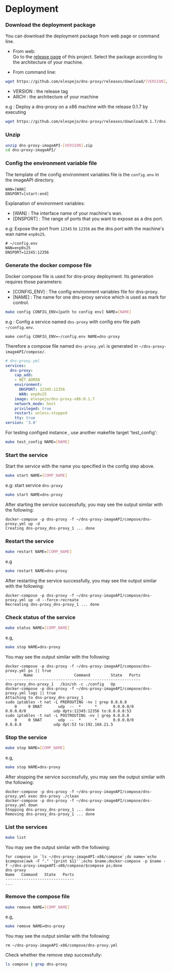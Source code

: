 # Deployment

### Download the deployment package
    
You can download the deployment package from web page or command line.

* From web:  
Go to the [release page](https://github.com/elespejo/dns-proxy/releases) of this project. Select the package according to the architecture of your machine.

* From command line:  
```bash
wget https://github.com/elespejo/dns-proxy/releases/download/[VERSION]/dns-proxy-imageAPI-[VERSION].zip
```
  * VERSION : the release tag  
  * ARCH : the architecture of your machine 

  e.g : Deploy a dns-proxy on a x86 machine with the release 0.1.7 by executing
  ```bash
  wget https://github.com/elespejo/dns-proxy/releases/download/0.1.7/dns-proxy-x86-0.1.7.zip
  ```

### Unzip

```bash
unzip dns-proxy-imageAPI-[VERSION].zip
cd dns-proxy-imageAPI/
```

### Config the environment variable file

The template of the config environment variables file is the `config.env` in the imageAPI directory.
```env
WAN=[WAN]
DNSPORT=[start:end]
```
Explanation of environment variables:
* [WAN] : The interface name of your machine's wan.
* [DNSPORT] : The range of ports that you want to expose as a dns port.

e.g: Expose the port from `12345` to `12356` as the dns port with the machine's wan name `enp0s25`.
```env
# ~/config.env
WAN=enp0s25
DNSPORT=12345:12356
```

### Generate the docker compose file

Docker compose file is used for dns-proxy deployment. Its generation requires those parameters:
* [CONFIG_ENV] : The config environment variables file for dns-proxy.
* [NAME] : The name for one dns-proxy service which is used as mark for control.

```bash
make config CONFIG_ENV=[path to config env] NAME=[NAME]
```

e.g : Config a service named `dns-proxy` with config env file path `~/config.env`.
```
make config CONFIG_ENV=~/config.env NAME=dns-proxy
```
Therefore a compose file named `dns-proxy.yml` is generated in `~/dns-proxy-imageAPI/compose/`.
```yaml
# dns-proxy.yml
services:
  dns-proxy:
    cap_add:
    - NET_ADMIN
    environment:
      DNSPORT: 12345:12356
      WAN: enp0s25
    image: elespejo/dns-proxy-x86:0.1.7
    network_mode: host
    privileged: true
    restart: unless-stopped
    tty: true
version: '3.0'
```
For testing configed instance , use another makefile target 'test_config':
```bash
make test_config NAME=[NAME]
```

### Start the service
Start the service with the name you specified in the config step above.
```bash 
make start NAME=[COMP_NAME]
```
e.g: start service `dns-proxy`
```bash
make start NAME=dns-proxy
```
After starting the service successfully, you may see the output similar with the following: 
```
docker-compose -p dns-proxy -f ~/dns-proxy-imageAPI/compose/dns-proxy.yml up -d
Creating dns-proxy_dns-proxy_1 ... done
```

### Restart the service
```bash
make restart NAME=[COMP_NAME]
```
e.g
```bash
make restart NAME=dns-proxy
```
After restarting the service successfully, you may see the output similar with the following:
```
docker-compose -p dns-proxy -f ~/dns-proxy-imageAPI/compose/dns-proxy.yml up -d --force-recreate
Recreating dns-proxy_dns-proxy_1 ... done
```

### Check status of the service
```bash
make status NAME=[COMP_NAME]
```
e.g,
```bash
make stop NAME=dns-proxy
```

You may see the output similar with the following:
```
docker-compose -p dns-proxy -f ~/dns-proxy-imageAPI/compose/dns-proxy.yml ps || true
        Name                  Command         State   Ports
-----------------------------------------------------------
dns-proxy_dns-proxy_1   /bin/sh -c ./config   Up
docker-compose -p dns-proxy -f ~/dns-proxy-imageAPI/compose/dns-proxy.yml logs || true
Attaching to dns-proxy_dns-proxy_1
sudo iptables -t nat -L PREROUTING -nv | grep 8.8.8.8
    0     0 DNAT       udp  --  *      *       0.0.0.0/0            0.0.0.0/0            udp dpts:12345:12356 to:8.8.8.8:53
sudo iptables -t nat -L POSTROUTING -nv | grep 8.8.8.8
    0     0 SNAT       udp  --  *      *       0.0.0.0/0            8.8.8.8              udp dpt:53 to:192.168.21.5
```

### Stop the service
```bash
make stop NAME=[COMP_NAME]
```
e.g,
```bash
make stop NAME=dns-proxy
```
After stopping the service successfully, you may see the output similar with the following:
```
docker-compose -p dns-proxy -f ~/dns-proxy-imageAPI/compose/dns-proxy.yml exec dns-proxy ./clean
docker-compose -p dns-proxy -f ~/dns-proxy-imageAPI/compose/dns-proxy.yml down
Stopping dns-proxy_dns-proxy_1 ... done
Removing dns-proxy_dns-proxy_1 ... done
```

### List the services
```bash
make list
```
You may see the output similar with the following:
```
for compose in `ls ~/dns-proxy-imageAPI-x86/compose`;do name=`echo $compose|awk -F "." '{print $1}'`;echo $name;docker-compose -p $name -f ~/dns-proxy-imageAPI-x86/compose/$compose ps;done
dns-proxy
Name   Command   State   Ports
------------------------------
...
```

### Remove the compose file
```bash
make remove NAME=[COMP_NAME]
```
e.g,
```bash
make remove NAME=dns-proxy
```
You may see the output similar with the following:
```
rm ~/dns-proxy-imageAPI-x86/compose/dns-proxy.yml
```
Check whether the remove step successfully:
```bash
ls compose | grep dns-proxy
```

